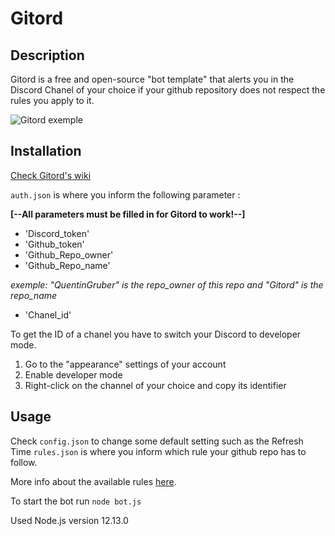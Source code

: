 # Gitord

## Description

Gitord is a free and open-source "bot template" that alerts you in the Discord Chanel of your choice if your github repository does not respect the rules you apply to it.

![Gitord exemple](https://i.ibb.co/rbwQMjh/gitord-exemple.png)

## Installation 
[Check Gitord's wiki ](https://github.com/QuentinGruber/Gitord)

`auth.json` is where you inform the following parameter : 

**[--All parameters must be filled in for Gitord to work!--]**
* 'Discord_token'
* 'Github_token'
* 'Github_Repo_owner'
* 'Github_Repo_name'

*exemple: "QuentinGruber" is the repo_owner of this repo and "Gitord" is the repo_name*

* 'Chanel_id'


To get the ID of a chanel you have to switch your Discord to developer mode.

1. Go to the "appearance" settings of your account
2. Enable developer mode
3. Right-click on the channel of your choice and copy its identifier

## Usage

Check `config.json` to change some default setting such as the Refresh Time
`rules.json` is where you inform which rule your github repo has to follow.

More info about the available rules [here](https://github.com/QuentinGruber/Gitord/wiki/Rules-info).

To start the bot run `node bot.js`

Used Node.js version 12.13.0
